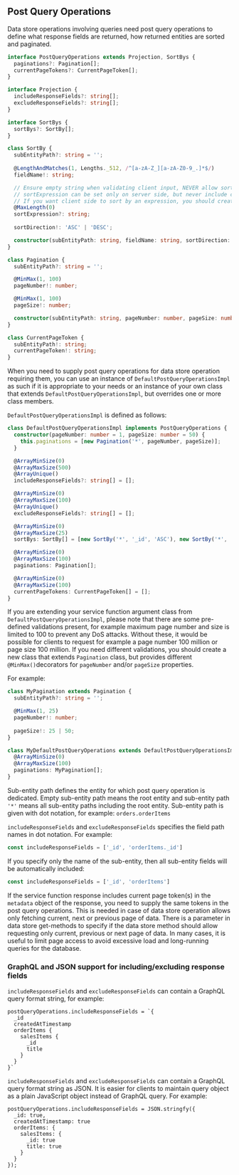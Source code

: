 ## Post Query Operations
Data store operations involving queries need post query operations to define what response fields are returned,
how returned entities are sorted and paginated.

```ts
interface PostQueryOperations extends Projection, SortBys {
  paginations?: Pagination[];
  currentPageTokens?: CurrentPageToken[];
}

interface Projection {
  includeResponseFields?: string[];
  excludeResponseFields?: string[];
}

interface SortBys {
  sortBys?: SortBy[];
}

class SortBy {
  subEntityPath?: string = '';
  
  @LengthAndMatches(1, Lengths._512, /^[a-zA-Z_][a-zA-Z0-9_.]*$/)
  fieldName!: string;

  // Ensure empty string when validating client input, NEVER allow sortExpression from client due to risk of SQL injection attack
  // sortExpression can be set only on server side, but never include client input to sort expression on server side
  // If you want client side to sort by an expression, you should create a new field in entity to store the sort expression result and allow client to sort by that field
  @MaxLength(0)
  sortExpression?: string;
  
  sortDirection!: 'ASC' | 'DESC';

  constructor(subEntityPath: string, fieldName: string, sortDirection: 'ASC' | 'DESC');
}

class Pagination {
  subEntityPath?: string = '';

  @MinMax(1, 100)
  pageNumber!: number;

  @MinMax(1, 100)
  pageSize!: number;

  constructor(subEntityPath: string, pageNumber: number, pageSize: number)
}

class CurrentPageToken {
  subEntityPath!: string;
  currentPageToken!: string;
}
```

When you need to supply post query operations for data store operation requiring them,
you can use an instance of `DefaultPostQueryOperationsImpl` as such if it is appropriate to your needs
or an instance of your own class that extends `DefaultPostQueryOperationsImpl`, but overrides one or more class members.

`DefaultPostQueryOperationsImpl` is defined as follows:

```ts
class DefaultPostQueryOperationsImpl implements PostQueryOperations {
  constructor(pageNumber: number = 1, pageSize: number = 50) {
    this.paginations = [new Pagination('*', pageNumber, pageSize)];
  }

  @ArrayMinSize(0)
  @ArrayMaxSize(500)
  @ArrayUnique()
  includeResponseFields?: string[] = [];

  @ArrayMinSize(0)
  @ArrayMaxSize(100)
  @ArrayUnique()
  excludeResponseFields?: string[] = [];

  @ArrayMinSize(0)
  @ArrayMaxSize(25)
  sortBys: SortBy[] = [new SortBy('*', '_id', 'ASC'), new SortBy('*', 'id', 'ASC')];

  @ArrayMinSize(0)
  @ArrayMaxSize(100)
  paginations: Pagination[];

  @ArrayMinSize(0)
  @ArrayMaxSize(100)
  currentPageTokens: CurrentPageToken[] = [];
}
```

If you are extending your service function argument class from `DefaultPostQueryOperationsImpl`, please note that there are some pre-defined validations
present, for example maximum page number and size is limited to 100 to prevent any DoS attacks. Without these, it would be
possible for clients to request for example a page number 100 million or page size 100 million.
If you need different validations, you should create a new class that extends `Pagination` class, but provides different
`@MinMax()`decorators for `pageNumber` and/or `pageSize` properties.

For example:

```ts
class MyPagination extends Pagination {
  subEntityPath?: string = '';

  @MinMax(1, 25)
  pageNumber!: number;
  
  pageSize!: 25 | 50;
}

class MyDefaultPostQueryOperations extends DefaultPostQueryOperationsImpl {
  @ArrayMinSize(0)
  @ArrayMaxSize(100)
  paginations: MyPagination[];
}
```

Sub-entity path defines the entity for which post query operation is dedicated.
Empty sub-entity path means the root entity and sub-entity path `'*'` means all sub-entity paths including the root entity.
Sub-entity path is given with dot notation, for example: `orders.orderItems`

`includeResponseFields` and `excludeResponseFields` specifies the field path names in dot notation.
For example:
```ts
const includeResponseFields = ['_id', 'orderItems._id']
```

If you specify only the name of the sub-entity, then all sub-entity fields will be automatically
included:
```ts
const includeResponseFields = ['_id', 'orderItems']
```

If the service function response includes current page token(s) in the `metadata` object of the response,
you need to supply the same tokens in the post query operations. This is needed in case of data store operation
allows only fetching current, next or previous page of data. There is a parameter in data store get-methods to specify
if the data store method should allow requesting only current, previous or next page of data. In many cases, it is useful
to limit page access to avoid excessive load and long-running queries for the database.

### <a name="graphql-json-support"></a> GraphQL and JSON support for including/excluding response fields

`includeResponseFields` and `excludeResponseFields` can contain a GraphQL query format string, for example:

```
postQueryOperations.includeResponseFields = `{
  _id
  createdAtTimestamp
  orderItems {
    salesItems {
      _id
      title
    }
  }
}`
```

`includeResponseFields` and `excludeResponseFields` can contain a GraphQL query format string as JSON.
It is easier for clients to maintain query object as a plain JavaScript object instead of GraphQL query.
For example:

```
postQueryOperations.includeResponseFields = JSON.stringfy({
  _id: true,
  createdAtTimestamp: true
  orderItems: {
    salesItems: {
      _id: true
      title: true
    }
  }
});
```
